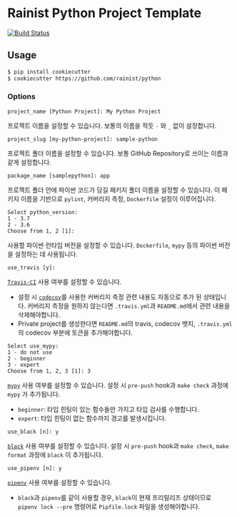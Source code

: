 # Rainist Python Project Template

[![Build Status](https://badgen.net/travis/rainist/python)](https://travis-ci.com/Rainist/python)

## Usage

```bash
$ pip install cookiecutter
$ cookiecutter https://github.com/rainist/python
```

### Options

```
project_name [Python Project]: My Python Project
```

프로젝트 이름을 설정할 수 있습니다. 보통의 이름을 적듯 `-` 와 `_` 없이 설정합니다.

```
project_slug [my-python-project]: sample-python
```

프로젝트 폴더 이름을 설정할 수 있습니다. 보통 GitHub Repository로 쓰이는 이름과 같게 설정합니다.

```
package_name [samplepython]: app
```

프로젝트 폴더 안에 파이썬 코드가 담길 패키지 폴더 이름을 설정할 수 있습니다. 이 패키지 이름을 기반으로 `pylint`, 커버리지 측정, `Dockerfile` 설정이 이루어집니다.

```
Select python_version:
1 - 3.7
2 - 3.6
Choose from 1, 2 [1]:
```

사용할 파이썬 런타임 버전을 설정할 수 있습니다. `Dockerfile`, `mypy` 등의 파이썬 버전을 설정하는 데 사용됩니다.

```
use_travis [y]:
```

[`Travis-CI`](https://travis-ci.org) 사용 여부를 설정할 수 있습니다.

* 설정 시 [`codecov`](https://codecov.io)를 사용한 커버리지 측정 관련 내용도 자동으로 추가 된 상태입니다. 커버리지 측정을 원하지 않는다면 `.travis.yml`과 `README.md`에서 관련 내용을 삭제해야합니다.
* Private project를 생성한다면 `README.md`의 travis, codecov 뱃지, `.travis.yml`의 codecov 부분에 토큰을 추가해야합니다.

```
Select use_mypy:
1 - do not use
2 - beginner
3 - expert
Choose from 1, 2, 3 [1]: 3
```

[`mypy`](https://github.com/python/mypy) 사용 여부를 설정할 수 있습니다. 설정 시 `pre-push` hook과 `make check` 과정에 `mypy` 가 추가됩니다.

* `beginner`: 타입 힌팅이 있는 함수들만 가지고 타입 검사를 수행합니다.
* `expert`: 타입 힌팅이 없는 함수까지 경고를 발생시킵니다.

```
use_black [n]: y
```

[`black`](https://github.com/ambv/black) 사용 여부를 설정할 수 있습니다. 설정 시 `pre-push` hook과 `make check`, `make format` 과정에 `black` 이 추가됩니다.

```
use_pipenv [n]: y
```

[`pipenv`](https://github.com/pypa/pipenv) 사용 여부를 설정할 수 있습니다.

* `black`과 `pipenv`를 같이 사용할 경우, `black`이 현재 프리릴리즈 상태이므로 `pipenv lock --pre` 명령어로 `Pipfile.lock` 파일을 생성해야합니다.
